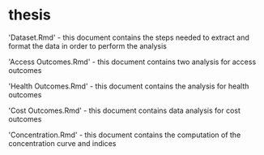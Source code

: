 # thesis

'Dataset.Rmd' - this document contains the steps needed to extract and format the data in order to perform the analysis

'Access Outcomes.Rmd' - this document contains two analysis for access outcomes

'Health Outcomes.Rmd' - this document contains the analysis for health outcomes

'Cost Outcomes.Rmd' - this document contains data analysis for cost outcomes

'Concentration.Rmd' - this document contains the computation of the concentration curve and indices
